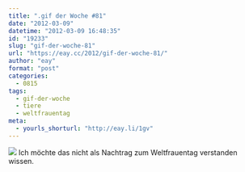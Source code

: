 ```yaml
---
title: ".gif der Woche #81"
date: "2012-03-09"
datetime: "2012-03-09 16:48:35"
id: "19233"
slug: "gif-der-woche-81"
url: "https://eay.cc/2012/gif-der-woche-81/"
author: "eay"
format: "post"
categories:
  - 0815
tags:
  - gif-der-woche
  - tiere
  - weltfrauentag
meta:
  - yourls_shorturl: "http://eay.li/1gv"
---
```


![](https://eay.cc/uploads/2012/horsecam.gif) Ich möchte das nicht als Nachtrag zum Weltfrauentag verstanden wissen.
